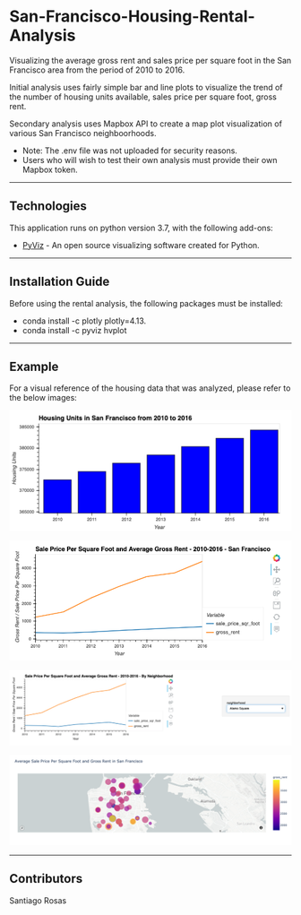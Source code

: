 # San-Francisco-Housing-Rental-Analysis

Visualizing the average gross rent and sales price per square foot in the San Francisco area from the period of 2010 to 2016.

Initial analysis uses fairly simple bar and line plots to visualize the trend of the number of housing units available, sales price per square foot, gross rent.

Secondary analysis uses Mapbox API to create a map plot visualization of various San Francisco neighboorhoods. 

*    Note: The .env file was not uploaded for security reasons.
*    Users who will wish to test their own analysis must provide their own Mapbox token.


---

## Technologies

This application runs on python version 3.7, with the following add-ons:

* [PyViz](https://github.com/pyviz) - An open source visualizing software created for Python.


---

## Installation Guide

Before using the rental analysis, the following packages must be installed:

*    conda install -c plotly plotly=4.13.
*    conda install -c pyviz hvplot


---

## Example

For a visual reference of the housing data that was analyzed, please refer to the below images:

![San Francisco - 2010 to 2016 - Number of Housing Units](Images/zoomed-housing-units-by-year.png)

![San Francisco - 2010 to 2016 - Average Gross Rent & Sale Price Per Square Foot](Images/avg-sale-px-sq-foot-gross-rent.png)

![San Francisco - 2010 to 2016 - Average Gross Rent & Sale Price Per Square Foot by Neighborhood](Images/pricing-info-by-neighborhood.png)

![San Francisco - 2010 to 2016 - Average Gross Rent & Sale Price Per Square Foot - Mapbox Plot](Images/mapbox-plot.png)


---

## Contributors

Santiago Rosas

